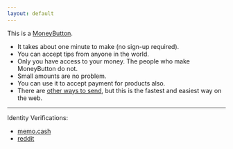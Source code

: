 ```yaml
---
layout: default
---
```


This is a [MoneyButton](https://www.moneybutton.com/).

<div class="money-button"
  data-to="363"
  data-amount=".2"
  data-currency="USD"
  data-label="for great good"
  data-hide-amount="undefined"
  data-client-identifier="629ca05d51fa1f00064c8c5ad08855cc"
  data-button-id="1537751432581"
  data-button-data="{}"
  data-type="tip"
></div>

- It takes about one minute to make (no sign-up required).
- You can accept tips from anyone in the world.
- Only you have access to your money. The people who make MoneyButton do not.
- Small amounts are no problem.
- You can use it to accept payment for products also.
- There are [other ways to send](https://bitcoincashers.org/), but this is the fastest and easiest way on the web.


----

Identity Verifications:
- [memo.cash](https://memo.cash/profile/1Ab9jdpVyr5kC5WALH3p8vbSYSP8NGVNbX)
- [reddit](https://www.reddit.com/user/emergent_reasons)
